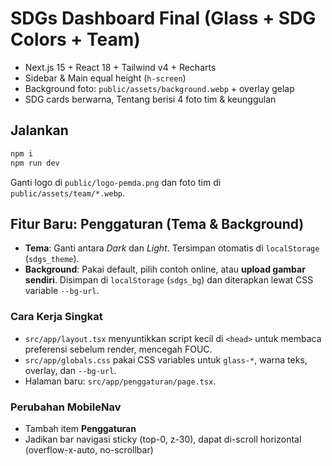 # SDGs Dashboard Final (Glass + SDG Colors + Team)

- Next.js 15 + React 18 + Tailwind v4 + Recharts
- Sidebar & Main equal height (`h-screen`)
- Background foto: `public/assets/background.webp` + overlay gelap
- SDG cards berwarna, Tentang berisi 4 foto tim & keunggulan

## Jalankan
```bash
npm i
npm run dev
```

Ganti logo di `public/logo-pemda.png` dan foto tim di `public/assets/team/*.webp`.


## Fitur Baru: Penggaturan (Tema & Background)

- **Tema**: Ganti antara *Dark* dan *Light*. Tersimpan otomatis di `localStorage` (`sdgs_theme`).
- **Background**: Pakai default, pilih contoh online, atau **upload gambar sendiri**. Disimpan di `localStorage` (`sdgs_bg`) dan diterapkan lewat CSS variable `--bg-url`.

### Cara Kerja Singkat
- `src/app/layout.tsx` menyuntikkan script kecil di `<head>` untuk membaca preferensi sebelum render, mencegah FOUC.
- `src/app/globals.css` pakai CSS variables untuk `glass-*`, warna teks, overlay, dan `--bg-url`.
- Halaman baru: `src/app/penggaturan/page.tsx`.


### Perubahan MobileNav
- Tambah item **Penggaturan**
- Jadikan bar navigasi sticky (top-0, z-30), dapat di-scroll horizontal (overflow-x-auto, no-scrollbar)
